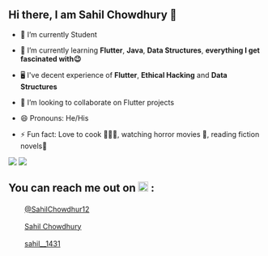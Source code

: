 <h2>Hi there, I am Sahil Chowdhury 👋</h2>

- 🔭 I’m currently Student 

- 🌱 I’m currently learning <b>Flutter</b>, <b>Java</b>, <b>Data Structures</b>, <b>everything I get fascinated with😉</b>

- 🖥 I've decent experience of <b>Flutter</b>, <b>Ethical Hacking</b> and <b>Data Structures</b>

- 👯 I’m looking to collaborate on Flutter projects

- 😄 Pronouns: He/His

- ⚡ Fun fact: Love to cook 👨🏻‍🍳, watching horror movies 👻, reading fiction novels📓

<img src="https://github-readme-stats.vercel.app/api/top-langs/?username=sahilc07&layout=compact&bg_color=0B0B0B&title_color=F828AC&icon_color=bb2acf&text_color=71ECF7">

<img src="https://github-readme-stats.vercel.app/api?username=sahilc07&&show_icons=true&title_color=F828AC&icon_color=bb2acf&text_color=71ECF7&bg_color=151515">

<h2>You can reach me out on <img src="https://github.com/iamshubhamg/iamshubhamg/blob/master/Assests/Earth.gif" width="20" height="20"> :</h2>
<p><img src="https://camo.githubusercontent.com/395dda360ae28377b7c3247581a88b20573883519c2be833cb64fbb37dcbcc1a/68747470733a2f2f63646e2e6a7364656c6976722e6e65742f6e706d2f73696d706c652d69636f6e734076332f69636f6e732f747769747465722e737667" width="20" height="17">&nbsp; &nbsp;<a href="https://twitter.com/SahilChowdhur12">@SahilChowdhur12</a></p>
<p><img src="https://camo.githubusercontent.com/d659d2bac00c01b42bffbae84bdc121e828b8fecd5b4949ffa2575f5d9e4a371/68747470733a2f2f63646e2e6a7364656c6976722e6e65742f6e706d2f73696d706c652d69636f6e734076332f69636f6e732f6c696e6b6564696e2e737667" width="20" height="17">&nbsp; &nbsp;<a href="https://www.linkedin.com/in/sahil-chowdhury-686775170/">Sahil Chowdhury</a></p>
<p><img src="https://camo.githubusercontent.com/c80f9763ed06d4ab9fbcc1a74b8b74cd95e4c7f82d3f1f70233994f236a0faeb/68747470733a2f2f63646e2e6a7364656c6976722e6e65742f6e706d2f73696d706c652d69636f6e734076332f69636f6e732f696e7374616772616d2e737667" width="20" height="17">&nbsp; &nbsp;<a href="https://www.instagram.com/sahil__1431/">sahil__1431</a></p>
